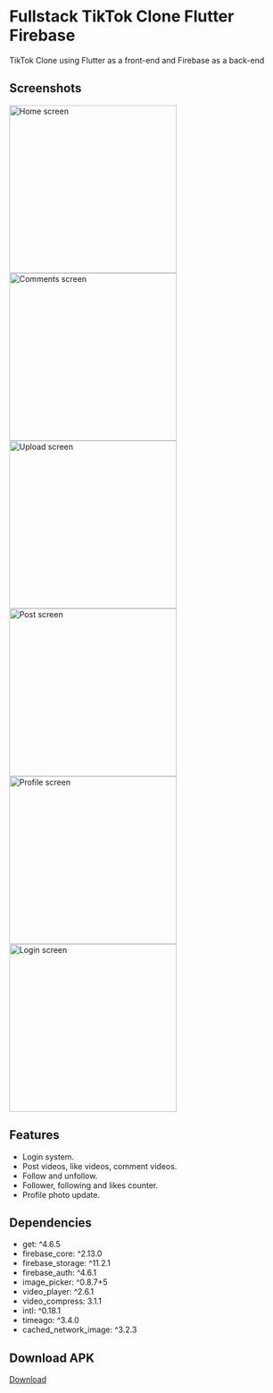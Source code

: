 
# Fullstack TikTok Clone Flutter Firebase

TikTok Clone using Flutter as a front-end and Firebase as a back-end


## Screenshots

<img src="assets/images/screenshots/home_screen.jpg" width="300" alt="Home screen">
<img src="assets/images/screenshots/comments_screen.jpg" width="300" alt="Comments screen">
<img src="assets/images/screenshots/upload_screen.jpg" width="300" alt="Upload screen">
<img src="assets/images/screenshots/post_screen.jpg" width="300" alt="Post screen">
<img src="assets/images/screenshots/profile_screen.jpg" width="300" alt="Profile screen">
<img src="assets/images/screenshots/login_screen.jpg" width="300" alt="Login screen">


## Features

- Login system.
- Post videos, like videos, comment videos.
- Follow and unfollow.
- Follower, following and likes counter.
- Profile photo update.

## Dependencies
- get: ^4.6.5
- firebase_core: ^2.13.0
- firebase_storage: ^11.2.1
- firebase_auth: ^4.6.1
- image_picker: ^0.8.7+5
- video_player: ^2.6.1
- video_compress: 3.1.1
- intl: ^0.18.1
- timeago: ^3.4.0
- cached_network_image: ^3.2.3

## Download APK
[Download](https://drive.google.com/file/d/16rJyINF-qhsuUC-pjZe6MbBjk0hISKIH/view?usp=drive_link)

